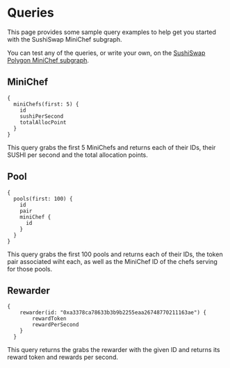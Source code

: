 # Queries

This page provides some sample query examples to help get you started with the SushiSwap MiniChef subgraph.

You can test any of the queries, or write your own, on the [SushiSwap Polygon MiniChef subgraph](https://thegraph.com/hosted-service/subgraph/sushiswap/matic-minichef).

## MiniChef

```
{
  miniChefs(first: 5) {
    id
    sushiPerSecond
    totalAllocPoint
  }
}
```

This query grabs the first 5 MiniChefs and returns each of their IDs, their SUSHI per second and the total allocation points.

## Pool

```
{
  pools(first: 100) {
    id
    pair
    miniChef {
      id
    }
  }
}
```

This query grabs the first 100 pools and returns each of their IDs, the token pair associated wiht each, as well as the MiniChef ID of the chefs serving for those pools.

## Rewarder

```
{
    rewarder(id: "0xa3378ca78633b3b9b2255eaa26748770211163ae") {
        rewardToken
        rewardPerSecond
    }
  }
```

This query returns the grabs the rewarder with the given ID and returns its reward token and rewards per second.
